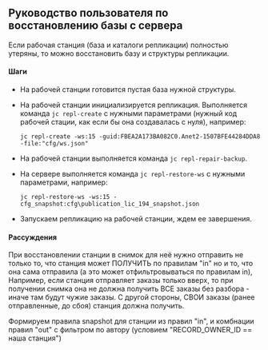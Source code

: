 ## Руководство пользователя по восстановлению базы с сервера


Если рабочая станция (база и каталоги репликации) полностью утеряны, то можно восстановить базу и структуры репликации.


#### Шаги

- На рабочей станции готовится пустая база нужной структуры.

- На рабочей станции инициализируется репликация. Выполняется команда `jc repl-create` с нужными параметрами 
  (нужный код рабочей стации, как если бы она создавалась с нуля), например:
  ~~~
  jc repl-create -ws:15 -guid:FBEA2A173BA082C0.Anet2-1507BFE44284DDA8 -file:"cfg/ws.json"
  ~~~

- На рабочей станции выполняется команда `jc repl-repair-backup`.

- На сервере выполняется команда `jc repl-restore-ws` с нужными параметрами, например:
  ~~~
  jc repl-restore-ws -ws:15 -cfg_snapshot:cfg\publication_lic_194_snapshot.json
  ~~~

- Запускаем репликацию на рабочей станции, ждем ее завершения.


#### Рассуждения

При восстановлении станции в снимок для неё нужно отправить не только то, что станция может ПОЛУЧИТЬ по правилам "in"
но и то, что она сама отправила (а это может отфильтровываться по правилам in),
Например, если станция отправляет заказы только вверх, то при получении снимка она не должна получить
ВСЕ заказы без разбора - иначе там будут чужие заказы.
С другой стороны, СВОИ заказы (ранее отправленные, до сбоя) станция должна получить.

Формируем правила snapshot для станции
из правил "in", и комбнации правил "out" с фильтром по автору (условием "RECORD_OWNER_ID == наша станция")
